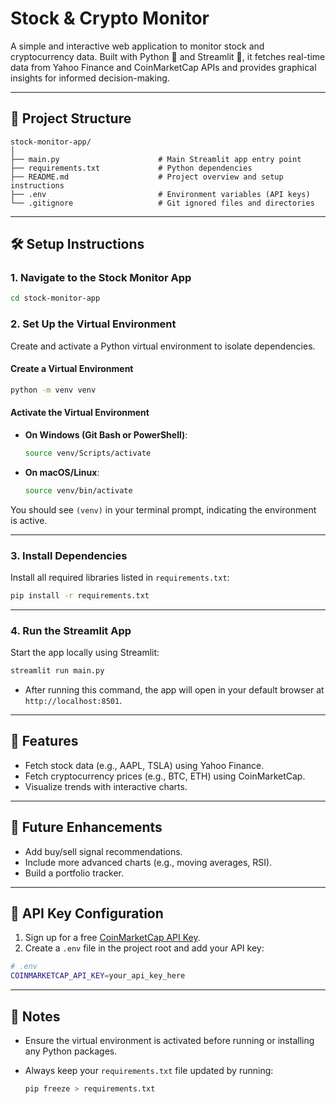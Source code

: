 # Stock & Crypto Monitor

A simple and interactive web application to monitor stock and cryptocurrency data. Built with Python 🐍 and Streamlit 🎈, it fetches real-time data from Yahoo Finance and CoinMarketCap APIs and provides graphical insights for informed decision-making.

---

## 📂 Project Structure

```plaintext
stock-monitor-app/
│
├── main.py                      # Main Streamlit app entry point
├── requirements.txt             # Python dependencies
├── README.md                    # Project overview and setup instructions
├── .env                         # Environment variables (API keys)
└── .gitignore                   # Git ignored files and directories
```

---

## 🛠️ Setup Instructions

### **1. Navigate to the Stock Monitor App**

```bash
cd stock-monitor-app
```

### **2. Set Up the Virtual Environment**

Create and activate a Python virtual environment to isolate dependencies.

#### Create a Virtual Environment

```bash
python -m venv venv
```

#### Activate the Virtual Environment

- **On Windows (Git Bash or PowerShell)**:
  ```bash
  source venv/Scripts/activate
  ```
- **On macOS/Linux**:
  ```bash
  source venv/bin/activate
  ```

You should see `(venv)` in your terminal prompt, indicating the environment is active.

---

### **3. Install Dependencies**

Install all required libraries listed in `requirements.txt`:

```bash
pip install -r requirements.txt
```

---

### **4. Run the Streamlit App**

Start the app locally using Streamlit:

```bash
streamlit run main.py
```

- After running this command, the app will open in your default browser at `http://localhost:8501`.

---

## 🧩 Features

- Fetch stock data (e.g., AAPL, TSLA) using Yahoo Finance.
- Fetch cryptocurrency prices (e.g., BTC, ETH) using CoinMarketCap.
- Visualize trends with interactive charts.

---

## 🚀 Future Enhancements

- Add buy/sell signal recommendations.
- Include more advanced charts (e.g., moving averages, RSI).
- Build a portfolio tracker.

---

## 🔑 API Key Configuration

1. Sign up for a free [CoinMarketCap API Key](https://coinmarketcap.com/api/).
2. Create a `.env` file in the project root and add your API key:

```bash
# .env
COINMARKETCAP_API_KEY=your_api_key_here
```

---

## 📝 Notes

- Ensure the virtual environment is activated before running or installing any Python packages.
- Always keep your `requirements.txt` file updated by running:

  ```bash
  pip freeze > requirements.txt

  ```
